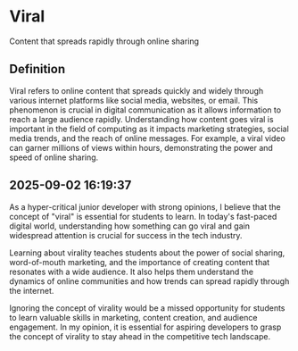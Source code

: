 # Viral

Content that spreads rapidly through online sharing

## Definition
Viral refers to online content that spreads quickly and widely through various internet platforms like social media, websites, or email. This phenomenon is crucial in digital communication as it allows information to reach a large audience rapidly. Understanding how content goes viral is important in the field of computing as it impacts marketing strategies, social media trends, and the reach of online messages. For example, a viral video can garner millions of views within hours, demonstrating the power and speed of online sharing.

## 2025-09-02 16:19:37
As a hyper-critical junior developer with strong opinions, I believe that the concept of "viral" is essential for students to learn. In today's fast-paced digital world, understanding how something can go viral and gain widespread attention is crucial for success in the tech industry.

Learning about virality teaches students about the power of social sharing, word-of-mouth marketing, and the importance of creating content that resonates with a wide audience. It also helps them understand the dynamics of online communities and how trends can spread rapidly through the internet.

Ignoring the concept of virality would be a missed opportunity for students to learn valuable skills in marketing, content creation, and audience engagement. In my opinion, it is essential for aspiring developers to grasp the concept of virality to stay ahead in the competitive tech landscape.

